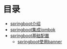 # 目录

* [springboot介绍](springboot.md.md)
* [springboot集成lombok](lombok.md)
* [springboot基础配置](banner/xxE.md)
  * [springboot使用banner](./banner/banner.md)

